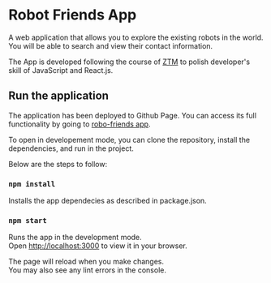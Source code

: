 # Robot Friends App
A web application that allows you to explore the existing robots in the world. You will be able to search and view their contact information.

The App is developed following the course of [ZTM](https://www.udemy.com/course/the-complete-web-developer-zero-to-mastery/) to polish developer's skill of JavaScript and React.js.

## Run the application

The application has been deployed to Github Page. You can access its full functionality by going to [robo-friends app](https://emmawuxy.github.io/robo-friends/). 

To open in developement mode, you can clone the repository, install the dependencies, and run in the project.

Below are the steps to follow:

### `npm install`

Installs the app dependecies as described in package.json.

### `npm start`

Runs the app in the development mode.\
Open [http://localhost:3000](http://localhost:3000) to view it in your browser.

The page will reload when you make changes.\
You may also see any lint errors in the console.
